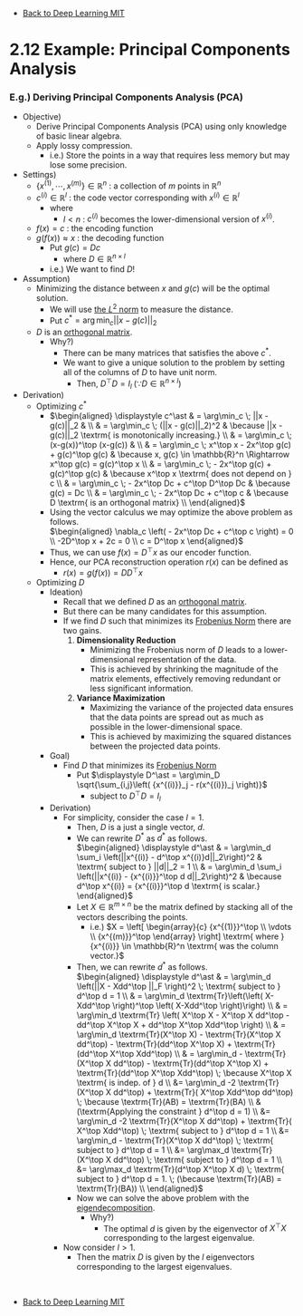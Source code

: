 * [Back to Deep Learning MIT](../../main.md)

# 2.12 Example: Principal Components Analysis

### E.g.) Deriving Principal Components Analysis (PCA) 
- Objective)
  - Derive Principal Components Analysis (PCA) using only knowledge of basic linear algebra.
  - Apply lossy compression.
    - i.e.) Store the points in a way that requires less memory but may lose some precision.
- Settings)
  - $`\lbrace x^{(1)}, \cdots, x^{(m)} \rbrace \in \mathbb{R}^n`$ : a collection of $`m`$ points in $`\mathbb{R}^n`$
  - $`c^{(i)} \in \mathbb{R}^l`$ : the code vector corresponding with $`x^{(i)} \in \mathbb{R}^l`$
    - where
      - $`l \lt n`$ : $`c^{(i)}`$ becomes the lower-dimensional version of $`x^{(i)}`$.
  - $`f(x) = c`$ : the encoding function
  - $`g(f(x)) \approx x`$ : the decoding function
    - Put $`g(c) = Dc`$
      - where $`D \in \mathbb{R}^{n\times l}`$
    - i.e.) We want to find $`D`$!
- Assumption)
  - Minimizing the distance between $`x`$ and $`g(c)`$ will be the optimal solution.
    - We will use [the $`L^2`$ norm](../05/note.md#concept-norm) to measure the distance.
    - Put $`\displaystyle c^\ast = {\arg\min_c} ||x - g(c)||_2`$
  - $`D`$ is an [orthogonal matrix](../06/note.md#concept-orthogonal-matrix).
    - Why?)
      - There can be many matrices that satisfies the above $`c^\ast`$.
      - We want to give a unique solution to the problem by setting all of the columns of $`D`$ to have unit norm.
        - Then, $`D^\top D = I_l \; (\because D \in \mathbb{R}^{n\times l})`$ 
- Derivation)
  - Optimizing $`c^\ast`$
    - $`\begin{aligned}
      \displaystyle c^\ast & = \arg\min_c \; ||x - g(c)||_2 & \\
      & = \arg\min_c \; (||x - g(c)||_2)^2 & \because ||x - g(c)||_2 \textrm{ is monotonically increasing.} \\
      & = \arg\min_c \; (x-g(x))^\top (x-g(c)) & \\
      & = \arg\min_c \; x^\top x - 2x^\top g(c) + g(c)^\top g(c) & \because x, g(c) \in \mathbb{R}^n \Rightarrow x^\top g(c) = g(c)^\top x \\
      & = \arg\min_c \; - 2x^\top g(c) + g(c)^\top g(c) & \because x^\top x \textrm{ does not depend on } c \\
      & = \arg\min_c \; - 2x^\top Dc + c^\top D^\top Dc & \because g(c) = Dc \\
      & = \arg\min_c \; - 2x^\top Dc + c^\top c & \because D \textrm{ is an orthogonal matrix} \\
    \end{aligned}`$
    - Using the vector calculus we may optimize the above problem as follows.   
      $`\begin{aligned}
        \nabla_c \left( - 2x^\top Dc + c^\top c \right) = 0 \\
        -2D^\top x + 2c = 0 \\
        c = D^\top x
      \end{aligned}`$
    - Thus, we can use $`f(x) = D^\top x`$ as our encoder function.
    - Hence, our PCA reconstruction operation $`r(x)`$ can be defined as
      - $`r(x) = g(f(x)) = DD^\top x`$
  - Optimizing $`D`$
    - Ideation)
      - Recall that we defined $`D`$ as an [orthogonal matrix](../06/note.md#concept-orthogonal-matrix).
      - But there can be many candidates for this assumption.
      - If we find $`D`$ such that minimizes its [Frobenius Norm](../05/note.md#concept-frobenius-norm) there are two gains.
        1. **Dimensionality Reduction**
           - Minimizing the Frobenius norm of $`D`$ leads to a lower-dimensional representation of the data. 
           - This is achieved by shrinking the magnitude of the matrix elements, effectively removing redundant or less significant information.
        2. **Variance Maximization** 
           - Maximizing the variance of the projected data ensures that the data points are spread out as much as possible in the lower-dimensional space. 
           - This is achieved by maximizing the squared distances between the projected data points.
    - Goal)
      - Find $`D`$ that minimizes its [Frobenius Norm](../05/note.md#concept-frobenius-norm)
        - Put $`\displaystyle D^\ast = \arg\min_D \sqrt{\sum_{i,j}\left( {x^{(i)}}_j - r(x^{(i)})_j \right)}`$
          - subject to $`D^\top D = I_l`$
    - Derivation)
      - For simplicity, consider the case $`l=1`$.
        - Then, $`D`$ is a just a single vector, $`d`$.
        - We can rewrite $`D^\ast`$ as $`d^\ast`$ as follows.   
           $`\begin{aligned}
            \displaystyle d^\ast & = \arg\min_d \sum_i \left(||x^{(i)} - d^\top x^{(i)}d||_2\right)^2 & \textrm{ subject to } ||d||_2 = 1 \\
            & = \arg\min_d \sum_i \left(||x^{(i)} - {x^{(i)}}^\top d d||_2\right)^2 &  \because d^\top x^{(i)} = {x^{(i)}}^\top d \textrm{ is scalar.}
          \end{aligned}`$
        - Let $`X \in \mathbb{R}^{m\times n}`$ be the matrix defined by stacking all of the vectors describing the points.
          - i.e.) $`X = \left[ \begin{array}{c}
            {x^{(1)}}^\top \\ \vdots \\ {x^{(m)}}^\top 
          \end{array} \right] \textrm{ where } {x^{(i)}} \in \mathbb{R}^n \textrm{ was the column vector.}`$
        - Then, we can rewrite $`d^\ast`$ as follows.    
           $`\begin{aligned}
            \displaystyle d^\ast & = \arg\min_d \left(||X - Xdd^\top ||_F \right)^2 \; \textrm{ subject to } d^\top d = 1 \\
            & = \arg\min_d \textrm{Tr}\left(\left( X-Xdd^\top \right)^\top \left( X-Xdd^\top \right)\right) \\
            & = \arg\min_d \textrm{Tr} \left( X^\top X - X^\top X dd^\top -dd^\top X^\top X + dd^\top X^\top Xdd^\top \right) \\
            & = \arg\min_d \textrm{Tr}(X^\top X) - \textrm{Tr}(X^\top X dd^\top) - \textrm{Tr}(dd^\top X^\top X) + \textrm{Tr}(dd^\top X^\top Xdd^\top) \\
            & = \arg\min_d - \textrm{Tr}(X^\top X dd^\top) - \textrm{Tr}(dd^\top X^\top X) + \textrm{Tr}(dd^\top X^\top Xdd^\top) \; \because X^\top X \textrm{ is indep. of } d \\
            &= \arg\min_d -2 \textrm{Tr}(X^\top X dd^\top) + \textrm{Tr}( X^\top Xdd^\top dd^\top) \; \because \textrm{Tr}(AB) = \textrm{Tr}(BA) \\
            & (\textrm{Applying the constraint } d^\top d = 1) \\
            &= \arg\min_d -2 \textrm{Tr}(X^\top X dd^\top) + \textrm{Tr}( X^\top Xdd^\top) \; \textrm{ subject to } d^\top d = 1 \\
            &= \arg\min_d - \textrm{Tr}(X^\top X dd^\top) \; \textrm{ subject to } d^\top d = 1 \\
            &= \arg\max_d \textrm{Tr}(X^\top X dd^\top) \; \textrm{ subject to } d^\top d = 1 \\
            &= \arg\max_d \textrm{Tr}(d^\top X^\top X d) \; \textrm{ subject to } d^\top d = 1. \; (\because \textrm{Tr}(AB) = \textrm{Tr}(BA))  \\
          \end{aligned}`$
        - Now we can solve the above problem with the [eigendecomposition](../07/note.md#concept-eigendecomposition).
          - Why?)
            - The optimal $`d`$ is given by the eigenvector of $`X^\top X`$ corresponding to the largest eigenvalue.
      - Now consider $`l \gt 1`$.
        - Then the matrix $`D`$ is given by the $`l`$ eigenvectors corresponding to the largest eigenvalues.













<br>

* [Back to Deep Learning MIT](../../main.md)